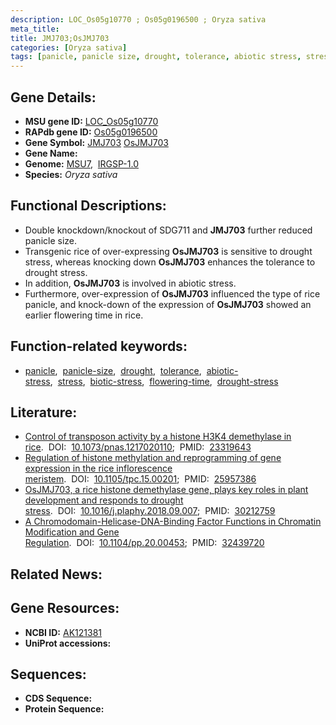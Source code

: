 ```yaml
---
description: LOC_Os05g10770 ; Os05g0196500 ; Oryza sativa
meta_title:
title: JMJ703;OsJMJ703
categories: [Oryza sativa]
tags: [panicle, panicle size, drought, tolerance, abiotic stress, stress, biotic stress, flowering time, drought stress]
---
```


## Gene Details:
- **MSU gene ID:** [LOC_Os05g10770](http://rice.uga.edu/cgi-bin/ORF_infopage.cgi?orf=LOC_Os05g10770)  
- **RAPdb gene ID:** [Os05g0196500](https://rapdb.dna.affrc.go.jp/locus/?name=Os05g0196500)  
- **Gene Symbol:** <u>JMJ703</u>&nbsp;<u>OsJMJ703</u>
- **Gene Name:**
- **Genome:**  [MSU7](http://rice.uga.edu/),&nbsp;&nbsp;[IRGSP-1.0](https://rapdb.dna.affrc.go.jp/download/irgsp1.html)
- **Species:** *Oryza sativa*

## Functional Descriptions:
   - Double knockdown/knockout of SDG711 and **JMJ703** further reduced panicle size.
   - Transgenic rice of over-expressing **OsJMJ703** is sensitive to drought stress, whereas knocking down **OsJMJ703** enhances the tolerance to drought stress.
   - In addition, **OsJMJ703** is involved in abiotic stress.
   - Furthermore, over-expression of **OsJMJ703** influenced the type of rice panicle, and knock-down of the expression of **OsJMJ703** showed an earlier flowering time in rice.

## Function-related keywords:
   - [panicle](/tags/panicle/),&nbsp;&nbsp;[panicle-size](/tags/panicle-size/),&nbsp;&nbsp;[drought](/tags/drought/),&nbsp;&nbsp;[tolerance](/tags/tolerance/),&nbsp;&nbsp;[abiotic-stress](/tags/abiotic-stress/),&nbsp;&nbsp;[stress](/tags/stress/),&nbsp;&nbsp;[biotic-stress](/tags/biotic-stress/),&nbsp;&nbsp;[flowering-time](/tags/flowering-time/),&nbsp;&nbsp;[drought-stress](/tags/drought-stress/)

## Literature:
   - [Control of transposon activity by a histone H3K4 demethylase in rice](https://www.doi.org/10.1073/pnas.1217020110).&nbsp;&nbsp;DOI:&nbsp;&nbsp;[10.1073/pnas.1217020110](https://www.doi.org/10.1073/pnas.1217020110);&nbsp;&nbsp;PMID:&nbsp;&nbsp;[23319643](https://pubmed.ncbi.nlm.nih.gov/23319643/)
   - [Regulation of histone methylation and reprogramming of gene expression in the rice inflorescence meristem](https://www.doi.org/10.1105/tpc.15.00201).&nbsp;&nbsp;DOI:&nbsp;&nbsp;[10.1105/tpc.15.00201](https://www.doi.org/10.1105/tpc.15.00201);&nbsp;&nbsp;PMID:&nbsp;&nbsp;[25957386](https://pubmed.ncbi.nlm.nih.gov/25957386/)
   - [OsJMJ703, a rice histone demethylase gene, plays key roles in plant development and responds to drought stress](https://www.doi.org/10.1016/j.plaphy.2018.09.007).&nbsp;&nbsp;DOI:&nbsp;&nbsp;[10.1016/j.plaphy.2018.09.007](https://www.doi.org/10.1016/j.plaphy.2018.09.007);&nbsp;&nbsp;PMID:&nbsp;&nbsp;[30212759](https://pubmed.ncbi.nlm.nih.gov/30212759/)
   - [A Chromodomain-Helicase-DNA-Binding Factor Functions in Chromatin Modification and Gene Regulation](https://www.doi.org/10.1104/pp.20.00453).&nbsp;&nbsp;DOI:&nbsp;&nbsp;[10.1104/pp.20.00453](https://www.doi.org/10.1104/pp.20.00453);&nbsp;&nbsp;PMID:&nbsp;&nbsp;[32439720](https://pubmed.ncbi.nlm.nih.gov/32439720/)

## Related News:

## Gene Resources:
- **NCBI ID:**  [AK121381](http://www.ncbi.nlm.nih.gov/nuccore/AK121381)
- **UniProt accessions:** [](https://www.uniprot.org/uniprotkb//entry)

## Sequences:
- **CDS Sequence:**
- **Protein Sequence:**
